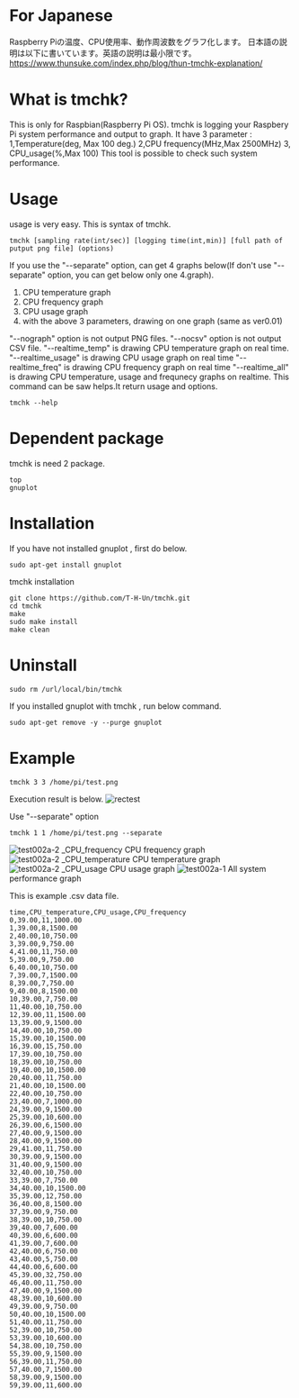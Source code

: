 # For Japanese
Raspberry Piの温度、CPU使用率、動作周波数をグラフ化します。
日本語の説明は以下に書いています。英語の説明は最小限です。
https://www.thunsuke.com/index.php/blog/thun-tmchk-explanation/


# What is tmchk?
This is only for Raspbian(Raspberry Pi OS).
tmchk is logging your Raspbery Pi system performance and output to graph.
It have 3 parameter : 1,Temperature(deg, Max 100 deg.) 2,CPU frequency(MHz,Max 2500MHz) 3, CPU_usage(%,Max 100)
This tool is possible to check such system performance.

# Usage
usage is very easy. This is syntax of tmchk.
```
tmchk [sampling rate(int/sec)] [logging time(int,min)] [full path of putput png file] (options)
```
If you use the "--separate" option, can get 4 graphs below(If don't use "--separate" option, you can get below only one 4.graph).
1. CPU temperature graph
2. CPU frequency graph
3. CPU usage graph
4.  with the above 3 parameters, drawing on one graph (same as ver0.01)

"--nograph" option is not output PNG files.
"--nocsv" option is not output CSV file.
"--realtime_temp" is drawing CPU temperature graph on real time.
"--realtime_usage" is drawing CPU usage graph on real time
"--realtime_freq" is drawing CPU frequency graph on real time
"--realtime_all" is drawing CPU temperature, usage and frequnecy graphs on realtime.
This command can be saw helps.It return usage and options.
```
tmchk --help
```
# Dependent package
tmchk is need 2 package.
```
top
gnuplot
```
# Installation
If you have not installed gnuplot , first do below.
```
sudo apt-get install gnuplot
```
tmchk installation
```
git clone https://github.com/T-H-Un/tmchk.git
cd tmchk
make
sudo make install
make clean
```
# Uninstall
```
sudo rm /url/local/bin/tmchk
```
If you installed gnuplot with tmchk , run below command.
```
sudo apt-get remove -y --purge gnuplot
```

# Example 
```
tmchk 3 3 /home/pi/test.png
```
Execution result is below.
![rectest](https://user-images.githubusercontent.com/39953146/88944630-f04b1a00-d2c7-11ea-9461-be4a8b2fb425.png)

Use "--separate" option
```
tmchk 1 1 /home/pi/test.png --separate
```
![test002a-2 _CPU_frequency](https://user-images.githubusercontent.com/39953146/90794248-88787400-e347-11ea-8fb6-468bbe67fa7a.png)
CPU frequency graph
![test002a-2 _CPU_temperature](https://user-images.githubusercontent.com/39953146/90794253-89110a80-e347-11ea-8c3b-ef052b98be61.png)
CPU temperature graph
![test002a-2 _CPU_usage](https://user-images.githubusercontent.com/39953146/90794254-89a9a100-e347-11ea-8b3b-d40492b5d4fc.png)
CPU usage graph
![test002a-1](https://user-images.githubusercontent.com/39953146/90794258-89a9a100-e347-11ea-980c-4dfe2d356bae.png)
All system performance graph

This is example .csv data file.
```
time,CPU_temperature,CPU_usage,CPU_frequency
0,39.00,11,1000.00
1,39.00,8,1500.00
2,40.00,10,750.00
3,39.00,9,750.00
4,41.00,11,750.00
5,39.00,9,750.00
6,40.00,10,750.00
7,39.00,7,1500.00
8,39.00,7,750.00
9,40.00,8,1500.00
10,39.00,7,750.00
11,40.00,10,750.00
12,39.00,11,1500.00
13,39.00,9,1500.00
14,40.00,10,750.00
15,39.00,10,1500.00
16,39.00,15,750.00
17,39.00,10,750.00
18,39.00,10,750.00
19,40.00,10,1500.00
20,40.00,11,750.00
21,40.00,10,1500.00
22,40.00,10,750.00
23,40.00,7,1000.00
24,39.00,9,1500.00
25,39.00,10,600.00
26,39.00,6,1500.00
27,40.00,9,1500.00
28,40.00,9,1500.00
29,41.00,11,750.00
30,39.00,9,1500.00
31,40.00,9,1500.00
32,40.00,10,750.00
33,39.00,7,750.00
34,40.00,10,1500.00
35,39.00,12,750.00
36,40.00,8,1500.00
37,39.00,9,750.00
38,39.00,10,750.00
39,40.00,7,600.00
40,39.00,6,600.00
41,39.00,7,600.00
42,40.00,6,750.00
43,40.00,5,750.00
44,40.00,6,600.00
45,39.00,32,750.00
46,40.00,11,750.00
47,40.00,9,1500.00
48,39.00,10,600.00
49,39.00,9,750.00
50,40.00,10,1500.00
51,40.00,11,750.00
52,39.00,10,750.00
53,39.00,10,600.00
54,38.00,10,750.00
55,39.00,9,1500.00
56,39.00,11,750.00
57,40.00,7,1500.00
58,39.00,9,1500.00
59,39.00,11,600.00
```


